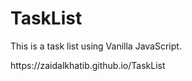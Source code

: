 # TaskList
<p>This is a task list using Vanilla JavaScript.</p>
<a>https://zaidalkhatib.github.io/TaskList<a>
